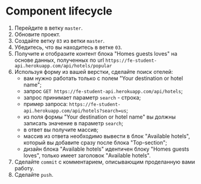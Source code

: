 # Component lifecycle

1. Перейдите в ветку `master`.
2. Обновите проект.
3. Создайте ветку `03` из ветки `master`.
4. Убедитесь, что вы находитесь в ветке `03`.
5. Получите и отобразите контент блока "Homes guests loves" на основе данных, полученных по url `https://fe-student-api.herokuapp.com/api/hotels/popular`
6. Используя форму из вашей верстки, сделайте поиск отелей:
   - вам нужно работать только с полем "Your destination or hotel name";
   - запрос `GET https://fe-student-api.herokuapp.com/api/hotels`;
   - запрос принимает параметр `search` - строка;
   - пример запроса: `https://fe-student-api.herokuapp.com/api/hotels?search=us`;
   - из поля формы "Your destination or hotel name" вы должны записать значение в параметр `search`;
   - в ответ вы получите массив;
   - массив из ответа необходимо вывести в блок "Available hotels", который вы добавите сразу после блока "Top-section";
   - дизайн блока "Available hotels" идентичен блоку "Homes guests loves", только имеет заголовок "Available hotels".
7. Сделайте `commit` с комментарием, описывающим проделанную вами работу.
8. Сделайте `push`.
